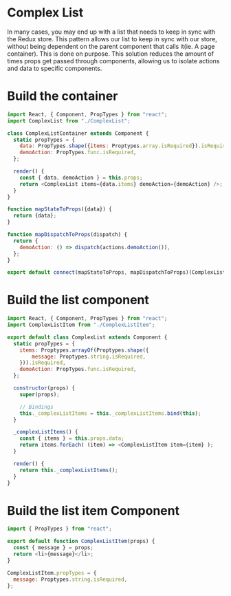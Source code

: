 # Complex List

In many cases, you may end up with a list that needs to keep in sync with the
Redux store. This pattern allows our list to keep in sync with our store, without
being dependent on the parent component that calls it(ie. A page container). This
is done on purpose. This solution reduces the amount of times props get passed
through components, allowing us to isolate actions and data to specific components. 

# Build the container

```javascript
import React, { Component, PropTypes } from "react";
import ComplexList from "./ComplexList";

class ComplexListContainer extends Component {
  static propTypes = {
    data: PropTypes.shape({items: Proptypes.array.isRequired}).isRequired,
    demoAction: PropTypes.func.isRequired,
  };

  render() {
    const { data, demoAction } = this.props;
    return <ComplexList items={data.items} demoAction={demoAction} />;
  }
}

function mapStateToProps({data}) {
  return {data};
}

function mapDispatchToProps(dispatch) {
  return {
    demoAction: () => dispatch(actions.demoAction()),
  };
}

export default connect(mapStateToProps, mapDispatchToProps)(ComplexListContainer);
```

# Build the list component

```javascript
import React, { Component, PropTypes } from "react";
import ComplexListItem from "./ComplexListItem";

export default class ComplexList extends Component {
  static propTypes = {
    items: Proptypes.arrayOf(Proptypes.shape({
        message: Proptypes.string.isRequired,
    })).isRequired,
    demoAction: PropTypes.func.isRequired,
  };

  constructor(props) {
    super(props);

    // Bindings
    this._complexListItems = this._complexListItems.bind(this);
  }

  _complexListItems() {
    const { items } = this.props.data;
    return items.forEach( (item) => <ComplexListItem item={item} );
  }

  render() {
    return this._complexListItems();
  }
}
```

# Build the list item Component

```javascript
import { PropTypes } from "react";

export default function ComplexListItem(props) {
  const { message } = props;
  return <li>{message}</li>;
}

ComplexListItem.propTypes = {
  message: Proptypes.string.isRequired,
};
```
